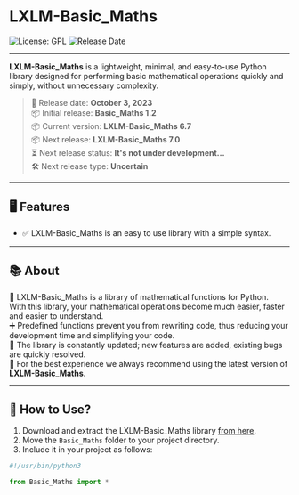 # LXLM-Basic_Maths

![License: GPL](https://img.shields.io/badge/License-GPL-blue.svg)
![Release Date](https://img.shields.io/badge/Release%20Date-2023--10--06-brightgreen)

---

**LXLM-Basic_Maths** is a lightweight, minimal, and easy-to-use Python library designed for performing basic mathematical operations quickly and simply, without unnecessary complexity.
> 📅 Release date: **October 3, 2023**   
> 📦 Initial release: **Basic_Maths 1.2**   
> 📦 Current version: **LXLM-Basic_Maths 6.7**   
> 📦 Next release: **LXLM-Basic_Maths 7.0**   
> ⏳ Next release status: **It's not under development...**   
> 🛠️ Next release type: **Uncertain** 

---

## 🖥️ Features

- ✅ LXLM-Basic_Maths is an easy to use library with a simple syntax.

---

## 📚 About
 
📐 LXLM-Basic_Maths is a library of mathematical functions for Python.  
With this library, your mathematical operations become much easier, faster and easier to understand.  
➕ Predefined functions prevent you from rewriting code, thus reducing your development time and simplifying your code.  
🔄 The library is constantly updated; new features are added, existing bugs are quickly resolved.  
🚀 For the best experience we always recommend using the latest version of **LXLM-Basic_Maths**.

---

## 🚀 How to Use?

1. Download and extract the LXLM-Basic_Maths library [from here](https://github.com/LinuxUsersLinuxMint/LXLM-Basic_Maths/releases).  
2. Move the `Basic_Maths` folder to your project directory.  
3. Include it in your project as follows:

```python
#!/usr/bin/python3

from Basic_Maths import *

